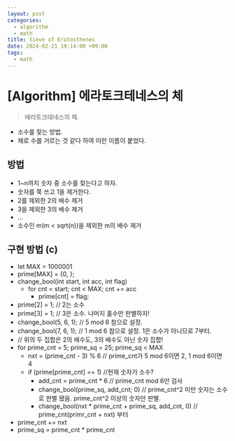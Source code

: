```yaml
---
layout: post
categories:
  - algorithm
  - math
title: Sieve of Eratosthenes
date: 2024-02-21 19:14:00 +09:00
tags:
  - math
---
```

# \[Algorithm] 에라토크테네스의 체

>에라토크테네스의 체.

- 소수를 찾는 방법.
- 체로 수를 거르는 것 같다 하여 이런 이름이 붙었다.

## 방법
- 1~n까지 숫자 중 소수를 찾는다고 하자.
- 숫자를 쭉 쓰고 1을 제거한다.
- 2를 제외한 2의 배수 제거
- 3을 제외한 3의 배수 제거
- ...
- 소수인 m(m < sqrt(n))을 제외한 m의 배수 제거

## 구현 방법 (c)
- let MAX = 1000001
- prime\[MAX] = {0, };
- change_bool(int start, int acc, int flag)
	- for cnt = start; cnt < MAX; cnt += acc
		- prime\[cnt] = flag;
- prime\[2] = 1; // 2는 소수
- prime\[3] = 1; // 3은 소수. 나머지 홀수만 판별하자!
- change_bool(5, 6, 1); // 5 mod 6 참으로 설정. 
- change_bool(7, 6, 1); // 1 mod 6 참으로 설정. 1은 소수가 아니므로 7부터.
- // 위의 두 집합은 2의 배수도, 3의 배수도 아닌 숫자 집합!
- for prime_cnt = 5; prime_sq = 25; prime_sq < MAX
	- nxt = (prime_cnt - 3) % 6 // prime_cnt가 5 mod 6이면 2, 1 mod 6이면 4
	- if (prime\[prime_cnt] == 1) //현재 숫자가 소수?
		- add_cnt = prime_cnt * 6 // prime_cnt mod 6만 검사
		- change_bool(prime_sq, add_cnt; 0) // prime_cnt^2 미만 숫자는 소수로 판별 됐음. prime_cnt^2 이상의 숫자만 판별.
		- change_bool(nxt * prime_cnt + prime_sq, add_cnt, 0) // prime_cnt(primr_cnt + nxt) 부터
- prime_cnt += nxt
- prime_sq = prime_cnt * prime_cnt